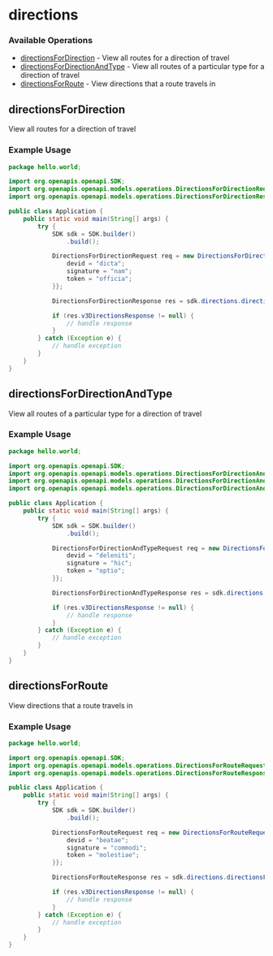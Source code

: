 # directions

### Available Operations

* [directionsForDirection](#directionsfordirection) - View all routes for a direction of travel
* [directionsForDirectionAndType](#directionsfordirectionandtype) - View all routes of a particular type for a direction of travel
* [directionsForRoute](#directionsforroute) - View directions that a route travels in

## directionsForDirection

View all routes for a direction of travel

### Example Usage

```java
package hello.world;

import org.openapis.openapi.SDK;
import org.openapis.openapi.models.operations.DirectionsForDirectionRequest;
import org.openapis.openapi.models.operations.DirectionsForDirectionResponse;

public class Application {
    public static void main(String[] args) {
        try {
            SDK sdk = SDK.builder()
                .build();

            DirectionsForDirectionRequest req = new DirectionsForDirectionRequest(678880) {{
                devid = "dicta";
                signature = "nam";
                token = "officia";
            }};            

            DirectionsForDirectionResponse res = sdk.directions.directionsForDirection(req);

            if (res.v3DirectionsResponse != null) {
                // handle response
            }
        } catch (Exception e) {
            // handle exception
        }
    }
}
```

## directionsForDirectionAndType

View all routes of a particular type for a direction of travel

### Example Usage

```java
package hello.world;

import org.openapis.openapi.SDK;
import org.openapis.openapi.models.operations.DirectionsForDirectionAndTypeRequest;
import org.openapis.openapi.models.operations.DirectionsForDirectionAndTypeResponse;
import org.openapis.openapi.models.operations.DirectionsForDirectionAndTypeRouteTypeEnum;

public class Application {
    public static void main(String[] args) {
        try {
            SDK sdk = SDK.builder()
                .build();

            DirectionsForDirectionAndTypeRequest req = new DirectionsForDirectionAndTypeRequest(582020, DirectionsForDirectionAndTypeRouteTypeEnum.ZERO) {{
                devid = "deleniti";
                signature = "hic";
                token = "optio";
            }};            

            DirectionsForDirectionAndTypeResponse res = sdk.directions.directionsForDirectionAndType(req);

            if (res.v3DirectionsResponse != null) {
                // handle response
            }
        } catch (Exception e) {
            // handle exception
        }
    }
}
```

## directionsForRoute

View directions that a route travels in

### Example Usage

```java
package hello.world;

import org.openapis.openapi.SDK;
import org.openapis.openapi.models.operations.DirectionsForRouteRequest;
import org.openapis.openapi.models.operations.DirectionsForRouteResponse;

public class Application {
    public static void main(String[] args) {
        try {
            SDK sdk = SDK.builder()
                .build();

            DirectionsForRouteRequest req = new DirectionsForRouteRequest(521848) {{
                devid = "beatae";
                signature = "commodi";
                token = "molestiae";
            }};            

            DirectionsForRouteResponse res = sdk.directions.directionsForRoute(req);

            if (res.v3DirectionsResponse != null) {
                // handle response
            }
        } catch (Exception e) {
            // handle exception
        }
    }
}
```
